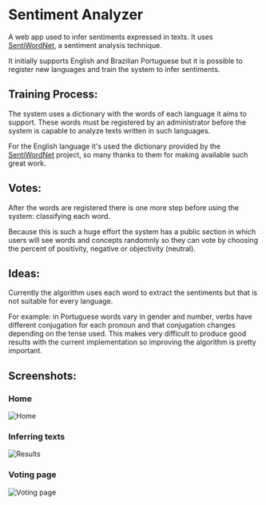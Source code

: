 Sentiment Analyzer
===

A web app used to infer sentiments expressed in texts. It uses [SentiWordNet](http://sentiwordnet.isti.cnr.it), a sentiment analysis technique.

It initially supports English and Brazilian Portuguese but it is possible to register new languages and train the system to infer sentiments.

Training Process:
---

The system uses a dictionary with the words of each language it aims to support. These words must be registered by an administrator before the system is capable to analyze texts written in such languages.

For the English language it's used the dictionary provided by the [SentiWordNet](http://sentiwordnet.isti.cnr.it) project, so many thanks to them for making available such great work.

Votes:
---

After the words are registered there is one more step before using the system: classifying each word.

Because this is such a huge effort the system has a public section in which users will see words and concepts randomnly so they can vote by choosing the percent of positivity, negative or objectivity (neutral).

Ideas:
---

Currently the algorithm uses each word to extract the sentiments but that is not suitable for every language. 

For example: in Portuguese words vary in gender and number, verbs have different conjugation for each pronoun and that conjugation changes depending on the tense used. This makes very difficult to produce good results with the current implementation so improving the algorithm is pretty important.

Screenshots:
---

### Home
![Home](https://raw.githubusercontent.com/mathsalmi/snet/master/screenshot-1.png)

### Inferring texts
![Results](https://raw.githubusercontent.com/mathsalmi/snet/master/screenshot-2.png)

### Voting page
![Voting page](https://raw.githubusercontent.com/mathsalmi/snet/master/screenshot-3.png)

